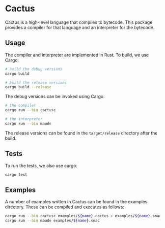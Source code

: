 # Cactus

Cactus is a high-level language that compiles to bytecode. This package provides a compiler for that language and an interpreter for the bytecode.

## Usage

The compiler and interpreter are implemented in Rust. To build, we use Cargo:

```bash
# build the debug versions
cargo build

# build the release versions
cargo build --release
```

The debug versions can be invoked using Cargo:

```bash
# the compiler
cargo run --bin cactusc

# the interpreter
cargo run --bin maude
```

The release versions can be found in the `target/release` directory after the build.

## Tests

To run the tests, we also use cargo:

```bash
cargo test
```

## Examples

A number of examples written in Cactus can be found in the examples directory. These can be compiled and executes as follows:

```bash
cargo run --bin cactusc examples/${name}.cactus > examples/${name}.smac
cargo run --bin maude examples/${name}.smac
```
